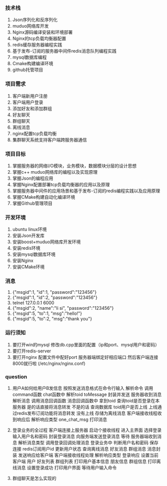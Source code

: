 ### 技术栈
1. Json序列化和反序列化
2. muduo网络库开发
3. Nginx源码编译安装和环境部署
4. Nginx的tcp负载均衡器配置
5. redis缓存服务器编程实践
6. 基于发布-订阅的服务器中间件redis消息队列编程实践
7. mysql数据库编程
8. Cmake构建编译环境
9. github托管项目

### 项目需求
1. 客户端新用户注册
2. 客户端用户登录
3. 添加好友和添加群组
4. 好友聊天
5. 群组聊天
6. 离线消息
7. nginx配置tcp负载均衡
8. 集群聊天系统支持客户端跨服务器通信

### 项目目标
1. 掌握服务器的网络I/O模块，业务模块，数据模块分层的设计思想
2. 掌握c++ muduo网络库的编程以及实现原理
3. 掌握Json的编程应用
4. 掌握Nginx配置部署tcp负载均衡器的应用以及原理
5. 掌握服务器中间件的应用场景和基于发布-订阅的redis编程实践以及应用原理
6. 掌握CMake构建自动化编译环境
7. 掌握Github管理项目

### 开发环境
1. ubuntu linux环境
2. 安装Json开发库
3. 安装boost+muduo网络库开发环境
4. 安装redis环境
5. 安装mysql数据库环境
6. 安装Nginx
7. 安装CMake环境


### 消息
1. {"msgid":1, "id":1, "password":"123456"}
2. {"msgid":1, "id":2, "password":"123456"}
3. telnet 127.0.0.1 6000
4. {"msgid":2, "name":"li si", "password":"123456"}
5. {"msgid":5, "to":1, "msg":"hello!"}
6. {"msgid":5, "to":2, "msg":"thank you"}


### 运行须知
1. 要打开win的mysql 修改db.cpp里面的配置（ip和port、mysql用户和密码）
2. 要打开redis-server
3. 要打开nginx 配置文件中配好port 服务器端绑定好相应端口 然后客户端连接8000就行啦 (/etc/nginx/nginx.conf)


### question
1. 用户A如何给用户B发信息
按照发送消息格式在命令行输入
解析命令 调用command函数
chat函数中 解析toid toMessage 封装并发送
服务器收到消息 解析消息 调用消息回调函数
消息回调函数中 拿到toid 查询toid是否登录在本服务器 是的话直接将消息转发
不是的话 查询数据库 toid用户是否上线 上线通过redis发布订阅功能将消息转发
没有上线 存储为离线消息
客户端接收线程收到响应后 解析响应类型
one_chat_msg 打印消息

2. 登录业务的全过程
客户端连接上服务器 启动个接收线程
进入主界面 选择登录 输入用户名和密码 封装登录消息
向服务端发送登录消息 等待
服务器端收到消息 解析消息类型 调用登录回调处理消息
登录业务中 判断用户名和密码
保存连接 redis订阅用户id
更新用户状态 查询离线消息 好友消息 群组消息 消息封装 
发送响应给客户端
客户端接收线程处理
解析响应类型 登录响应
设置当前客户端 用户 好友列表 群组列表
打印用户基本信息 朋友信息 群组信息
打印离线消息
设置登录成功
打印用户界面
等待用户输入命令

2. 群组聊天是怎么实现的
> 



